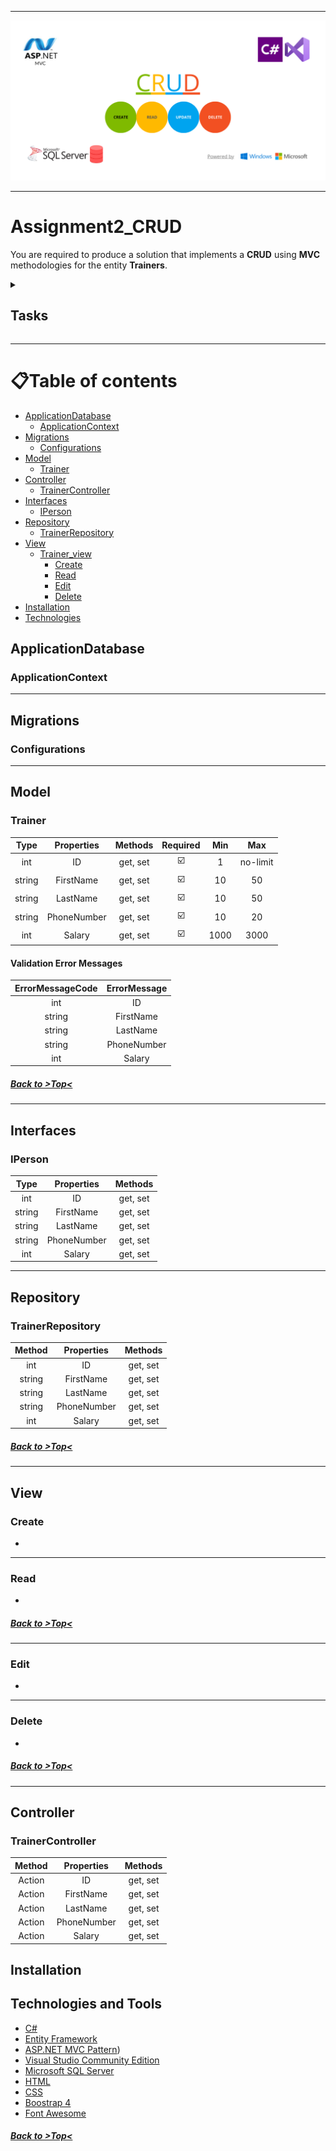 ---------------------------------------------------------

![ProjectLogo](Assignment2/img/ProjectLogo_assignment2.png)

-----------------------------------------------------

# Assignment2_CRUD

You  are  required  to  produce  a  solution  that  implements a <strong>CRUD</strong> using <strong>MVC</strong> methodologies for the entity <strong>Trainers</strong>.

<details><summary><h2>Tasks</h2></summary>
<p><h3>You    need    to    submit    all    the    produced    files    in    a    zip    file    named    by your_name_individual_partb.zip</h3>
<ul>
    <li> <h3>Create Trainer [20marks]</h3> </li>
    <li> <h3>Read Trainer details [20marks] </h3> </li>
    <li> <h3>Update Trainer details [20marks]</h3></li>
    <li> <h3>Delete Trainer [20marks] </h3></li>
    <li> <h3>Use of MVC technologies [20marks]</h3></li>
  </ul>
</p>
</details>


------------------------------------------------------------------------------------------------------------------------------------------------------

📋Table of contents
=================

<!--ts-->


* [ApplicationDatabase](#applicationdatabase)
    * [ApplicationContext](#applicationcontext)
* [Migrations](#migrations)
    * [Configurations](#configurations)
* [Model](#model)
   * [Trainer](#trainer)
* [Controller](#controller)
    * [TrainerController](#trainercontroller)
* [Interfaces](#interfaces)
   * [IPerson](#iperson)
* [Repository](#repository)
   * [TrainerRepository](#trainerrepository)
* [View](#view)
   * [Trainer_view](#trainer_view)
     * [Create](#create)
     * [Read](#read)
     * [Edit](#edit)
     * [Delete](#delete)
* [Installation](#installation)
* [Technologies](#technologies)

  
<!--te-->

## ApplicationDatabase ##
### ApplicationContext ###

----------------------------------------------------------------------------------------------------------

## Migrations ##
### Configurations ###

----------------------------------------------------------------------------------------------------------

## Model ##


### Trainer ###

| Type           | Properties       | Methods | Required | Min| Max | 
| :---:          |     :---:        |  :---:  |  :---:  | :---: | :---: | 
| int            | ID     | get, set   | ☑️ | 1 | no-limit | 
| string            | FirstName     | get, set   |☑️ | 10 | 50 |
| string         | LastName      | get, set    |☑️| 10 | 50 |
| string         | PhoneNumber       | get, set    |☑️| 10 | 20 |
| int         | Salary       | get, set    |☑️| 1000 | 3000 |


#### Validation Error Messages ####

| ErrorMessageCode         | ErrorMessage       | 
| :---:          |     :---:        | 
| int            | ID     | 
| string            | FirstName     | 
| string         | LastName      |
| string         | PhoneNumber       | 
| int         | Salary       | 

##### [Back to >Top<](#assignment2_crud) #####
-------------------------------------------------------------------------------------------------------------------

## Interfaces ##
### IPerson ###

| Type           | Properties       | Methods |
| :---:          |     :---:        |  :---:  |
| int            | ID     | get, set   |
| string            | FirstName     | get, set   |
| string         | LastName      | get, set    |
| string         | PhoneNumber       | get, set    |
| int         | Salary       | get, set    |

-------------------------------------------------------------------------------------------------------------------

## Repository ##
### TrainerRepository ###

| Method           | Properties       | Methods |
| :---:          |     :---:        |  :---:  |
| int            | ID     | get, set   |
| string            | FirstName     | get, set   |
| string         | LastName      | get, set    |
| string         | PhoneNumber       | get, set    |
| int         | Salary       | get, set    |

##### [Back to >Top<](#assignment2_crud) #####
------------------------------------------------------------------------------------------------------------------
## View ##

### Create ###
-
------------------------------------------------------------------------------------------------------------------
### Read ###
-

##### [Back to >Top<](#assignment2_crud) #####
------------------------------------------------------------------------------------------------------------------
### Edit ###
-
------------------------------------------------------------------------------------------------------------------
### Delete ###
-
##### [Back to >Top<](#assignment2_crud) #####
------------------------------------------------------------------------------------------------------------------
## Controller ##
### TrainerController ###

| Method           | Properties       | Methods |
| :---:          |     :---:        |  :---:  |
| Action            | ID     | get, set   |
| Action            | FirstName     | get, set   |
| Action         | LastName      | get, set    |
| Action         | PhoneNumber       | get, set    |
| Action         | Salary       | get, set    |

## Installation ##


## Technologies and Tools ##

- [C#](https://docs.microsoft.com/en-us/dotnet/csharp/)
- [Entity Framework](https://docs.microsoft.com/en-us/ef/ef6/)
- [ASP.NET MVC Pattern](https://dotnet.microsoft.com/en-us/apps/aspnet/mvc))
- [Visual Studio Community Edition](https://visualstudio.microsoft.com/vs/community/)
- [Microsoft SQL Server](https://www.microsoft.com/en-us/sql-server/sql-server-downloads)
- [HTML](https://www.w3schools.com/html/)
- [CSS](https://www.w3schools.com/css/)
- [Boostrap 4](https://getbootstrap.com/)
- [Font Awesome](https://fontawesome.com/)

##### [Back to >Top<](#assignment2_crud) #####
